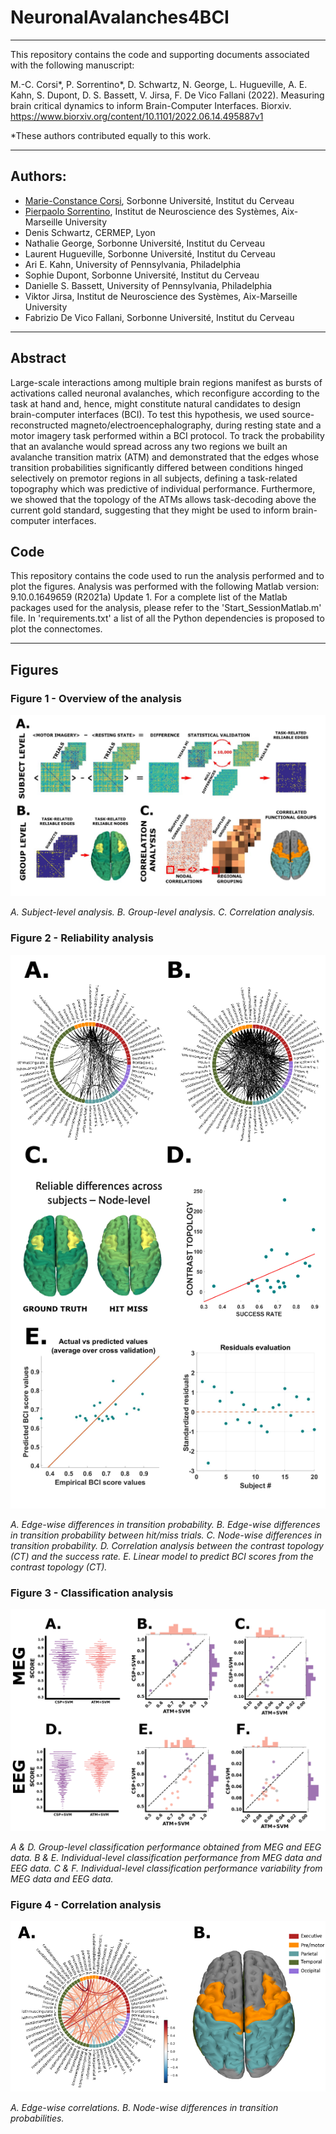 # NeuronalAvalanches4BCI

---
This repository contains the code and supporting documents associated with the following manuscript:

M.-C. Corsi*, P. Sorrentino*, D. Schwartz, N. George, L. Hugueville, A. E. Kahn, S. Dupont, D. S. Bassett, V. Jirsa, F. De Vico Fallani (2022). Measuring  brain critical dynamics to inform Brain-Computer Interfaces. Biorxiv. https://www.biorxiv.org/content/10.1101/2022.06.14.495887v1


*These authors contributed equally to this work.
 
---
## Authors:
* [Marie-Constance Corsi](https://marieconstance-corsi.netlify.app), Sorbonne Université, Institut du Cerveau
* [Pierpaolo Sorrentino](https://scholar.google.nl/citations?user=T1k8qBsAAAAJ&hl=en), Institut de Neuroscience des Systèmes, Aix-Marseille University
* Denis Schwartz, CERMEP, Lyon
* Nathalie George, Sorbonne Université, Institut du Cerveau
* Laurent Hugueville, Sorbonne Université, Institut du Cerveau
* Ari E. Kahn, University of Pennsylvania, Philadelphia
* Sophie Dupont, Sorbonne Université, Institut du Cerveau
* Danielle S. Bassett, University of Pennsylvania, Philadelphia
* Viktor Jirsa, Institut de Neuroscience des Systèmes, Aix-Marseille University
* Fabrizio De Vico Fallani, Sorbonne Université, Institut du Cerveau


---
## Abstract
Large-scale interactions among multiple brain regions manifest as bursts of activations called neuronal avalanches, which reconfigure according to the task at hand and, hence, might constitute natural candidates to design brain-computer interfaces (BCI). To test this hypothesis, we used source-reconstructed magneto/electroencephalography, during resting state and a motor imagery task performed within a BCI protocol. To track the probability that an avalanche would spread across any two regions we built an avalanche transition matrix (ATM) and demonstrated that the edges whose transition probabilities significantly differed between conditions hinged selectively on premotor regions in all subjects, defining a task-related topography which was predictive of individual performance. Furthermore, we showed that the topology of the ATMs allows task-decoding above the current gold standard, suggesting that they might be used to inform brain-computer interfaces.


## Code
This repository contains the code used to run the analysis performed and to plot the figures.
Analysis was performed with the following Matlab version: 9.10.0.1649659 (R2021a) Update 1.
For a complete list of the Matlab packages used for the analysis, please refer to the 'Start_SessionMatlab.m' file.
In 'requirements.txt' a list of all the Python dependencies is proposed to plot the connectomes.


---
## Figures

### Figure 1 - Overview of the analysis 
![Fig. 1](./Figures_paper/Fig1.png)

*A. Subject-level analysis. B. Group-level analysis. C. Correlation analysis.*


### Figure 2 - Reliability analysis
![Fig. 2](./Figures_paper/Fig2.png)

*A. Edge-wise differences in transition probability. B. Edge-wise differences in transition probability between hit/miss trials. C. Node-wise differences in transition probability. D. Correlation analysis between the contrast topology (CT) and the success rate. E. Linear model  to predict BCI scores from the contrast topology (CT).*


### Figure 3 - Classification analysis
![Fig. 2](./Figures_paper/Fig3.png)

*A & D. Group-level classification performance obtained from MEG and EEG data. B & E. Individual-level classification performance from MEG data and EEG data. C & F. Individual-level classification performance variability from MEG data and EEG data.*

### Figure 4 - Correlation analysis
![Fig. 2](./Figures_paper/Fig4.png)

*A. Edge-wise correlations. B. Node-wise differences in transition probabilities.*



